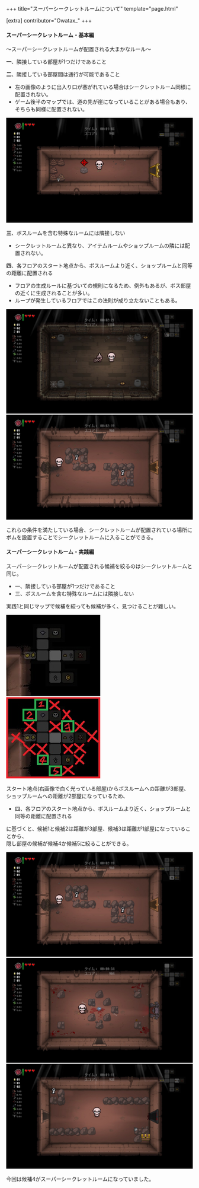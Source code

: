 +++
title="スーパーシークレットルームについて"
template="page.html"

[extra]
contributor="Owatax_"
+++

#### スーパーシークレットルーム・基本編

～スーパーシークレットルームが配置される大まかなルール～

**一**、隣接している部屋が1つだけであること

**二**、隣接している部屋間は通行が可能であること
- 左の画像のように出入り口が塞がれている場合はシークレットルーム同様に配置されない。
- ゲーム後半のマップでは、道の先が崖になっていることがある場合もあり、そちらも同様に配置されない。

 ![image](./image/1.jpg) 

**三**、ボスルームを含む特殊なルームには隣接しない
- シークレットルームと異なり、アイテムルームやショップルームの隣には配置されない。

**四**、各フロアのスタート地点から、ボスルームより近く、ショップルームと同等の距離に配置される
- フロアの生成ルールに基づいての規則になるため、例外もあるが、ボス部屋の近くに生成されることが多い。
- ループが発生しているフロアではこの法則が成り立たないこともある。

![image](./image/2.jpg) ![image](./image/3.jpg) 

これらの条件を満たしている場合、シークレットルームが配置されている場所にボムを設置することでシークレットルームに入ることができる。	


#### スーパーシークレットルーム・実践編

スーパーシークレットルームが配置される候補を絞るのはシークレットルームと同じ。

- 一、隣接している部屋が1つだけであること
- 三、ボスルームを含む特殊なルームには隣接しない

実践1と同じマップで候補を絞っても候補が多く、見つけることが難しい。

![image](./image/4.jpg) ![image](./image/5.jpg) 

スタート地点(右画像で白く光っている部屋)からボスルームへの距離が3部屋、  
ショップルームへの距離が2部屋になっているため、  

- 四、各フロアのスタート地点から、ボスルームより近く、ショップルームと同等の距離に配置される

に基づくと、候補1と候補2は距離が3部屋、候補3は距離が1部屋になっていることから、  
隠し部屋の候補が候補4か候補5に絞ることができる。

![image](./image/6.jpg)
![image](./image/7.jpg)
![image](./image/8.jpg)

今回は候補4がスーパーシークレットルームになっていました。